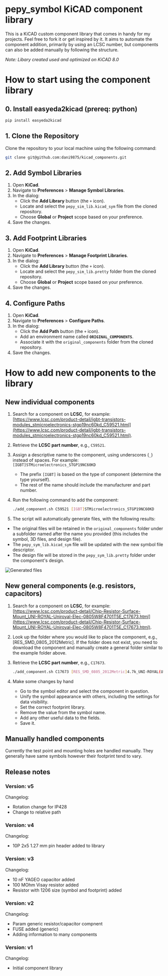# pepy_symbol KiCAD component library
This is a KiCAD custom component library that comes in handy for my projects. Feel free to fork it or get inspired by it. It aims to automate the component addition, primarily by using an LCSC number, but components can also be added manually by following the structure.

*Note: Libary created used and optimized on KiCAD 8.0*


# How to start using the component library

## 0. Install easyeda2kicad (prereq: python)

```bash
pip install easyeda2kicad
```

## 1. Clone the Repository

Clone the repository to your local machine using the following command:

```bash
git clone git@github.com:dani9875/kicad_components.git
```

## 2. Add Symbol Libraries

1. Open **KiCad**.
2. Navigate to **Preferences** > **Manage Symbol Libraries**.
3. In the dialog:
   - Click the **Add Library** button (the `+` icon).
   - Locate and select the `pepy_sim_lib.kicad_sym` file from the cloned repository.
   - Choose **Global** or **Project** scope based on your preference.
4. Save the changes.

## 3. Add Footprint Libraries

1. Open **KiCad**.
2. Navigate to **Preferences** > **Manage Footprint Libraries**.
3. In the dialog:
   - Click the **Add Library** button (the `+` icon).
   - Locate and select the `pepy_sim_lib.pretty` folder from the cloned repository.
   - Choose **Global** or **Project** scope based on your preference.
4. Save the changes.

## 4. Configure Paths

1. Open **KiCad**.
2. Navigate to **Preferences** > **Configure Paths**.
3. In the dialog:
   - Click the **Add Path** button (the `+` icon).
   - Add an environment name called **`ORIGINAL_COMPONENTS`**.
   - Associate it with the `original_components` folder from the cloned repository.
4. Save the changes.

# How to add new components to the library

## New individual components 
1. Search for a component on **LCSC**, for example:  
   [https://www.lcsc.com/product-detail/igbt-transistors-modules_stmicroelectronics-stgp19nc60kd_C59521.html](https://www.lcsc.com/product-detail/igbt-transistors-modules_stmicroelectronics-stgp19nc60kd_C59521.html).

2. Retrieve the **LCSC part number**, e.g., `C59521`.

3. Assign a descriptive name to the component, using underscores (`_`) instead of spaces. For example:  
   `[IGBT]STMicroelectronics_STGP19NC60KD`  
   - The prefix `[IGBT]` is based on the type of component (determine the type yourself).  
   - The rest of the name should include the manufacturer and part number.

4. Run the following command to add the component:

   ```bash
   ./add_component.sh C59521 [IGBT]STMicroelectronics_STGP19NC60KD
    ```

5. The script will automatically generate files, with the following results:
- The original files will be retained in the `original_components` folder under a subfolder named after the name you provided (this includes the symbol, 3D files, and design file).  
- The `pepy_sym_lib.kicad_sym` file will be updated with the new symbol file descriptor.  
- The design file will be stored in the `pepy_sym_lib.pretty` folder under the component's design.

![Generated files](./docs/new_files.png)

## New general components (e.g. resistors, capacitors) 

1. Search for a component on **LCSC**, for example:  
   [https://www.lcsc.com/product-detail/Chip-Resistor-Surface-Mount_UNI-ROYAL-Uniroyal-Elec-0805W8F4701T5E_C17673.html](https://www.lcsc.com/product-detail/Chip-Resistor-Surface-Mount_UNI-ROYAL-Uniroyal-Elec-0805W8F4701T5E_C17673.html).

2. Look up the folder where you would like to place the component, e.g., [RES_SMD_0805_2012Metric]. If the folder does not exist, you need to download the component and manually create a general folder similar to the example folder above.

3. Retrieve the **LCSC part number**, e.g., `C17673`.

   ```bash
   ./add_component.sh C17673 [RES_SMD_0805_2012Metric]4.7k_UNI-ROYAL(Uniroyal Elec)0805W8F4701T5E --generic [RES_SMD_0805_2012Metric]
   ```

4. Make some changes by hand
   - Go to the symbol editor and select the component in question.
   - Unify the symbol appearance with others, including the settings for data visibility.
   - Set the correct footprint library.
   - Remove the value from the symbol name.
   - Add any other useful data to the fields.
   - Save it.

## Manually handled components
Currently the test point and mounting holes are handled manually. They generally have same symbols however their footprint tend to vary. 


## Release notes

### Version: v5
Changelog:
- Rotation change for IP428
- Change to relative path

### Version: v4
Changelog:
- 10P 2x5 1.27 mm pin header added to library

### Version: v3
Changelog:
- 10 nF YAGEO capacitor added
- 100 MOhm Visay resistor added
- Resistor with 1206 size (symbol and footprint) added

### Version: v2
Changelog:
- Param generic resistor/capacitor compnent
- FUSE added (generic)
- Adding information to many components

### Version: v1
Changelog:
- Initial component library